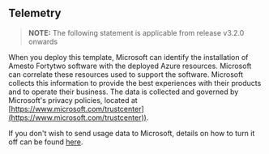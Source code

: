 ## Telemetry

> **NOTE:** The following statement is applicable from release v3.2.0 onwards

When you deploy this template, Microsoft can identify the installation of Amesto Fortytwo software with the deployed Azure resources. 
Microsoft can correlate these resources used to support the software. Microsoft collects this information to provide the best experiences with their products and to operate their business. The data is collected and governed by Microsoft's privacy policies, located at [https://www.microsoft.com/trustcenter](https://www.microsoft.com/trustcenter)).

If you don't wish to send usage data to Microsoft, details on how to turn it off can be found [here](https://github.com/amestofortytwo/terraform-azurerm-aks#input_disable_telemetry).
